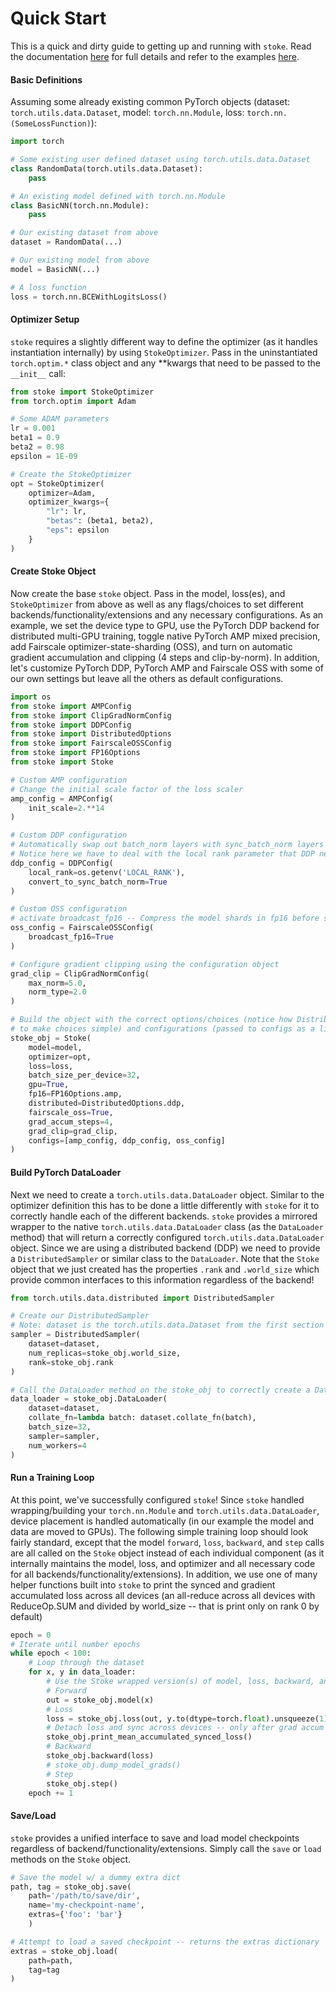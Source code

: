 # Quick Start

This is a quick and dirty guide to getting up and running with `stoke`. Read the 
documentation [here](https://fidelity.github.io/stoke/) for full details and refer to the 
examples [here](https://github.com/fidelity/stoke/blob/master/examples).

#### Basic Definitions

Assuming some already existing common PyTorch objects (dataset: `torch.utils.data.Dataset`, model: `torch.nn.Module`, 
loss: `torch.nn.(SomeLossFunction)`):

```python
import torch

# Some existing user defined dataset using torch.utils.data.Dataset
class RandomData(torch.utils.data.Dataset):
    pass

# An existing model defined with torch.nn.Module
class BasicNN(torch.nn.Module):
    pass

# Our existing dataset from above
dataset = RandomData(...)

# Our existing model from above 
model = BasicNN(...)

# A loss function
loss = torch.nn.BCEWithLogitsLoss()
```

#### Optimizer Setup

`stoke` requires a slightly different way to define the optimizer (as it handles instantiation internally) by using
`StokeOptimizer`. Pass in the uninstantiated `torch.optim.*` class object and any **kwargs that need to be passed to the 
`__init__` call:

```python
from stoke import StokeOptimizer
from torch.optim import Adam

# Some ADAM parameters
lr = 0.001
beta1 = 0.9
beta2 = 0.98
epsilon = 1E-09

# Create the StokeOptimizer
opt = StokeOptimizer(
    optimizer=Adam,
    optimizer_kwargs={
        "lr": lr,
        "betas": (beta1, beta2),
        "eps": epsilon
    }
)
```

#### Create Stoke Object

Now create the base `stoke` object. Pass in the model, loss(es), and `StokeOptimizer` from above as well as any
flags/choices to set different backends/functionality/extensions and any necessary configurations. As an example, 
we set the device type to GPU, use the PyTorch DDP backend for distributed multi-GPU training, toggle native PyTorch 
AMP mixed precision, add Fairscale optimizer-state-sharding (OSS), and turn on automatic gradient accumulation and 
clipping (4 steps and clip-by-norm). In addition, let's customize PyTorch DDP,  PyTorch AMP and Fairscale OSS with 
some of our own settings but leave all the others as default configurations.

```python
import os
from stoke import AMPConfig
from stoke import ClipGradNormConfig
from stoke import DDPConfig
from stoke import DistributedOptions
from stoke import FairscaleOSSConfig
from stoke import FP16Options
from stoke import Stoke

# Custom AMP configuration
# Change the initial scale factor of the loss scaler
amp_config = AMPConfig(
    init_scale=2.**14
)

# Custom DDP configuration
# Automatically swap out batch_norm layers with sync_batch_norm layers
# Notice here we have to deal with the local rank parameter that DDP needs (from env or cmd line)
ddp_config = DDPConfig(
    local_rank=os.getenv('LOCAL_RANK'),
    convert_to_sync_batch_norm=True
)

# Custom OSS configuration
# activate broadcast_fp16 -- Compress the model shards in fp16 before sharing them in between ranks
oss_config = FairscaleOSSConfig(
    broadcast_fp16=True
)

# Configure gradient clipping using the configuration object
grad_clip = ClipGradNormConfig(
    max_norm=5.0,
    norm_type=2.0
)

# Build the object with the correct options/choices (notice how DistributedOptions and FP16Options are already provided
# to make choices simple) and configurations (passed to configs as a list)
stoke_obj = Stoke(
    model=model,
    optimizer=opt,
    loss=loss,
    batch_size_per_device=32,
    gpu=True,
    fp16=FP16Options.amp,
    distributed=DistributedOptions.ddp,
    fairscale_oss=True,
    grad_accum_steps=4,
    grad_clip=grad_clip,
    configs=[amp_config, ddp_config, oss_config]
)
```

#### Build PyTorch DataLoader

Next we need to create a `torch.utils.data.DataLoader` object. Similar to the optimizer definition this has to be done
a little differently with `stoke` for it to correctly handle each of the different backends. `stoke` provides a mirrored
wrapper to the native `torch.utils.data.DataLoader` class (as the `DataLoader` method) that will return a correctly 
configured `torch.utils.data.DataLoader` object. Since we are using a distributed backend (DDP) we need to provide a 
`DistributedSampler` or similar class to the `DataLoader`. Note that the `Stoke` object that we just created has the 
properties `.rank` and `.world_size` which provide common interfaces to this information regardless of the backend!

```python
from torch.utils.data.distributed import DistributedSampler

# Create our DistributedSampler
# Note: dataset is the torch.utils.data.Dataset from the first section
sampler = DistributedSampler(
    dataset=dataset,
    num_replicas=stoke_obj.world_size,
    rank=stoke_obj.rank
)

# Call the DataLoader method on the stoke_obj to correctly create a DataLoader instance
data_loader = stoke_obj.DataLoader(
    dataset=dataset,
    collate_fn=lambda batch: dataset.collate_fn(batch),
    batch_size=32,
    sampler=sampler,
    num_workers=4
)
```

#### Run a Training Loop

At this point, we've successfully configured `stoke`! Since `stoke` handled wrapping/building your `torch.nn.Module` and 
`torch.utils.data.DataLoader`, device placement is handled automatically (in our example the model and data are moved
to GPUs). The following simple training loop should look fairly standard, except that the model `forward`, `loss`, 
`backward`, and `step` calls are all called on the `Stoke` object instead of each individual component (as it 
internally maintains the model, loss, and optimizer and all necessary code for all 
backends/functionality/extensions). In addition, we use one of many helper functions built into `stoke` to print the 
synced and gradient accumulated loss across all devices (an all-reduce across all devices with ReduceOp.SUM and divided
by world_size -- that is print only on rank 0 by default)

```python
epoch = 0
# Iterate until number epochs
while epoch < 100:
    # Loop through the dataset
    for x, y in data_loader:
        # Use the Stoke wrapped version(s) of model, loss, backward, and step
        # Forward
        out = stoke_obj.model(x)
        # Loss
        loss = stoke_obj.loss(out, y.to(dtype=torch.float).unsqueeze(1))
        # Detach loss and sync across devices -- only after grad accum step has been called 
        stoke_obj.print_mean_accumulated_synced_loss()
        # Backward
        stoke_obj.backward(loss)
        # stoke_obj.dump_model_grads()
        # Step
        stoke_obj.step()
    epoch += 1
```

#### Save/Load

`stoke` provides a unified interface to save and load model checkpoints regardless of backend/functionality/extensions.
Simply call the `save` or `load` methods on the `Stoke` object.

```python
# Save the model w/ a dummy extra dict
path, tag = stoke_obj.save(
    path='/path/to/save/dir',
    name='my-checkpoint-name',
    extras={'foo': 'bar'}
    )

# Attempt to load a saved checkpoint -- returns the extras dictionary
extras = stoke_obj.load(
    path=path,
    tag=tag
)
```